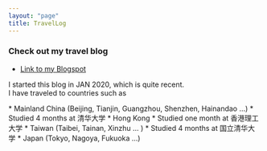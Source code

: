 ```yaml
---
layout: "page"
title: TravelLog
---
```


### Check out my travel blog
* [Link to my Blogspot](https://saratravelog.blogspot.com)

<p>
I started this blog in JAN 2020, which is quite recent.
<br>
I have traveled to countries such as
<br>
</p>
* Mainland China (Beijing, Tianjin, Guangzhou, Shenzhen, Hainandao ...)
  * Studied 4 months at 清华大学
* Hong Kong  
  * Studied one month at 香港理工大学
* Taiwan (Taibei, Tainan, Xinzhu ... )
  * Studied 4 months at 国立清华大学
* Japan (Tokyo, Nagoya, Fukuoka ...)
